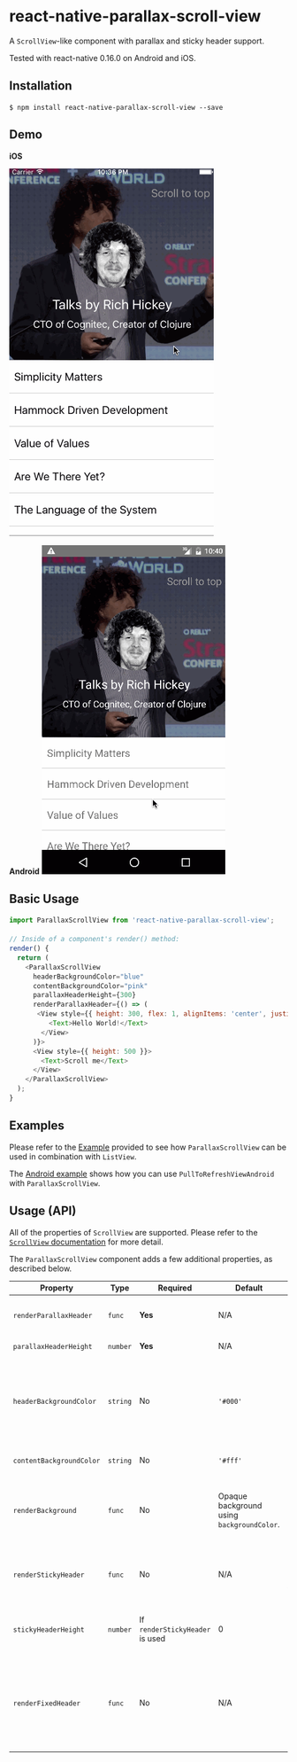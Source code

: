 # react-native-parallax-scroll-view

A `ScrollView`-like component with parallax and sticky header support.



Tested with react-native 0.16.0 on Android and iOS.

## Installation

```
$ npm install react-native-parallax-scroll-view --save
```

## Demo

**iOS**

![](./parallax-ios.gif)

**Android**
![](./parallax-android.gif)

## Basic Usage

```js
import ParallaxScrollView from 'react-native-parallax-scroll-view';

// Inside of a component's render() method:
render() {
  return (
    <ParallaxScrollView
      headerBackgroundColor="blue"
      contentBackgroundColor="pink"
      parallaxHeaderHeight={300}
      renderParallaxHeader={() => (
       <View style={{ height: 300, flex: 1, alignItems: 'center', justifyContent: 'center' }}>
          <Text>Hello World!</Text>
        </View>
      )}>
      <View style={{ height: 500 }}>
        <Text>Scroll me</Text>
      </View>
    </ParallaxScrollView>
  );
}
```

## Examples

Please refer to the [Example](./Example/example.js) provided to see how `ParallaxScrollView` can be used in
combination with `ListView`.

The [Android example](./Example/index.android.js) shows how you can use `PullToRefreshViewAndroid` with `ParallaxScrollView`.

## Usage (API)

All of the properties of `ScrollView` are supported. Please refer to the
[`ScrollView` documentation](https://facebook.github.io/react-native/docs/scrollview.html) for more detail.

The `ParallaxScrollView` component adds a few additional properties, as described below.

| Property | Type | Required | Default | Description |
| -------- | ---- | -------- | ------- | ----------- |
| `renderParallaxHeader` |  `func` | **Yes** | N/A | This renders the parallax header above the background. |
| `parallaxHeaderHeight` | `number` | **Yes** | N/A | This is the height of parallax header. |
| `headerBackgroundColor` | `string` | No | `'#000'` | This is the background color of the sticky header, and also used as parallax header background color if `renderBackground` is not provided. |
| `contentBackgroundColor` | `string` | No | `'#fff'` | This is the background color of the content. |
| `renderBackground` | `func` | No | Opaque background using `backgroundColor`. | This renders the background of the parallax header. Can be used to display cover images for example. |
| `renderStickyHeader` | `func` | No | N/A | This renders an optional sticky header that will stick to the top of view when parallax header scrolls up. |
| `stickyHeaderHeight` | `number` | If `renderStickyHeader` is used | 0 | If `renderStickyHeader` is set, then its height must be specified. |
| `renderFixedHeader` | `func` | No | N/A | This renders an optional fixed header that will always be visible and fixed to the top of the view (and sticky header). You must set its height and width appropriately. |
